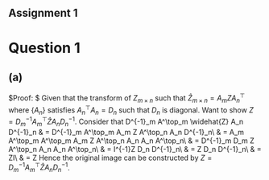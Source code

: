 <script src="https://cdn.mathjax.org/mathjax/latest/MathJax.js?config=TeX-AMS-MML_HTMLorMML" type="text/javascript"></script> <script type="text/x-mathjax-config"> MathJax.Hub.Config({ tex2jax: { skipTags: ['script', 'noscript', 'style', 'textarea', 'pre'], inlineMath: [['$','$']] } }); </script>

## Assignment 1

# Question 1
## (a)
$Proof: $
Given that the transform of $Z_{m \times n}$ such that $\widehat{Z}_{m \times n} = A_m Z A^\top_n$ where $\{A_n\}$ satisfies $A^\top_n A_n = D_n$ such that $D_n$ is diagonal. Want to show $Z = D^{-1}_m A^\top_m \widehat{Z} A_n D^{-1}_n$. 
Consider that
    D^{-1}_m A^\top_m \widehat{Z} A_n D^{-1}_n & = D^{-1}_m A^\top_m A_m Z A^\top_n A_n D^{-1}_n\\
    & = A_m A^\top_m A^\top_m A_m Z A^\top_n A_n A_n A^\top_n\\
    & = D^{-1}_m D_m Z A^\top_n A_n A_n A^\top_n\\
    & = I^{-1}Z D_n D^{-1}_n\\
    & = Z D_n D^{-1}_n\\
    & = ZI\\
    & = Z
Hence the original image can be constructed by $Z = D^{-1}_m A^\top_m \widehat{Z} A_n D^{-1}_n$.

